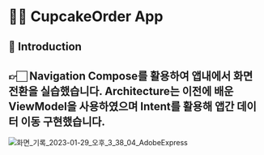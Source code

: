 👨‍💻 CupcakeOrder App
==================================
📝 Introduction 
------------
👉🏻 Navigation Compose를 활용하여 앱내에서 화면 전환을 실습했습니다.
Architecture는 이전에 배운 ViewModel을 사용하였으며 Intent를 활용해 앱간 데이터 이동 구현했습니다.
---
![화면_기록_2023-01-29_오후_3_38_04_AdobeExpress](https://user-images.githubusercontent.com/73929644/215310628-23ce3c5c-8e5b-40bd-9ce2-38cbfa708136.gif)
